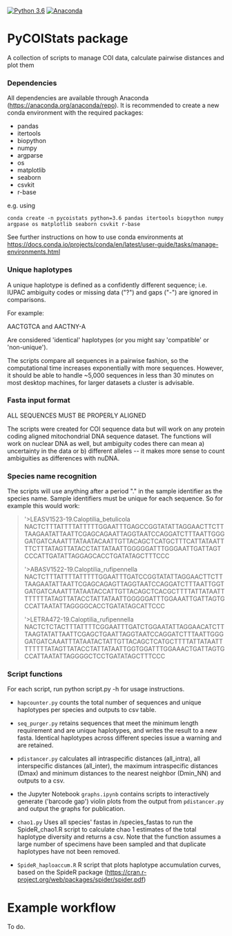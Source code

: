[![Python 3.6](https://img.shields.io/badge/python-3.6-blue.svg)](https://www.python.org/downloads/release/python-360/)
[![Anaconda](https://img.shields.io/conda/v/fastai/fastai.svg)](https://anaconda.org/fastai/fastai)

# PyCOIStats package
A collection of scripts to manage COI data, calculate pairwise distances and plot them

### Dependencies

All dependencies are available through Anaconda (https://anaconda.org/anaconda/repo). It is recommended to create a new conda environment with the required packages:

- pandas
- itertools
- biopython
- numpy
- argparse
- os
- matplotlib
- seaborn
- csvkit
- r-base

e.g. using

```conda create -n pycoistats python=3.6 pandas itertools biopython numpy argpase os matplotlib seaborn csvkit r-base```

See further instructions on how to use conda environments at https://docs.conda.io/projects/conda/en/latest/user-guide/tasks/manage-environments.html


### Unique haplotypes

A unique haplotype is defined as a confidently different sequence; i.e. IUPAC ambiguity codes or missing data ("?") and gaps ("-") are ignored in comparisons.

For example:

AACTGTCA and AACTNY-A

Are considered 'identical' haplotypes (or you might say 'compatible' or 'non-unique').


The scripts compare all sequences in a pairwise fashion, so the computational time increases exponentially with more sequences. However, it should be able to handle ~5,000 sequences in less than 30 minutes on most desktop machines, for larger datasets a cluster is advisable.


### Fasta input format

ALL SEQUENCES MUST BE PROPERLY ALIGNED

The scripts were created for COI sequence data but will work on any protein coding aligned mitochondrial DNA sequence dataset. The functions will work on nuclear DNA as well, but ambiguity codes there can mean a) uncertainty in the data or b) different alleles -- it makes more sense to count ambiguities as differences with nuDNA.

### Species name recognition

The scripts will use anything after a period "." in the sample identifier as the species name. Sample identifiers must be unique for each sequence. So for example this would work:

>'>LEASV1523-19.Caloptilia_betulicola
NACTCTTTATTTTATTTTTGGAATTTGAGCCGGTATATTAGGAACTTCTTTAAGAATATTAATTCGAGCAGAATTAGGTAATCCAGGATCTTTAATTGGGGATGATCAAATTTATAATACAATTGTTACAGCTCATGCTTTCATTATAATTTTCTTTATAGTTATACCTATTATAATTGGGGGATTTGGGAATTGATTAGTCCCATTGATATTAGGAGCACCTGATATAGCTTTCCC
>
>'>ABASV1522-19.Caloptilia_rufipennella
NACTCTTTATTTTATTTTTGGAATTTGATCCGGTATATTAGGAACTTCTTTAAGAATATTAATTCGAGCAGAGTTAGGTAATCCAGGATCTTTAATTGGTGATGATCAAATTTATAATACCATTGTTACAGCTCACGCTTTTATTATAATTTTTTTTATAGTTATACCTATTATAATTGGGGGATTTGGAAATTGATTAGTGCCATTAATATTAGGGGCACCTGATATAGCATTCCC
>
>'>LETRA472-19.Caloptilia_rufipennella
NACTCTCTACTTTATTTTCGGAATTTGATCTGGAATATTAGGAACATCTTTAAGTATATTAATTCGAGCTGAATTAGGTAATCCAGGATCTTTAATTGGGGATGATCAAATTTATAATACTATTGTTACAGCTCATGCTTTTATTATAATTTTTTTTATAGTTATACCTATTATAATTGGTGGATTTGGAAACTGATTAGTGCCATTAATATTAGGGGCTCCTGATATAGCTTTCCC


### Script functions

For each script, run python script.py -h for usage instructions.


- `hapcounter.py` counts the total number of sequences and unique haplotypes per species and outputs to csv table.

- `seq_purger.py` retains sequences that meet the minimum length requirement and are unique haplotypes, and writes the result to a new fasta. Identical haplotypes across different species issue a warning and are retained.

- `pdistancer.py` calculates all intraspecific distances (all_intra), all interspecific distances (all_inter), the maximum intraspecific distances (Dmax) and minimum distances to the nearest neighbor (Dmin_NN) and outputs to a csv.

- the Jupyter Notebook `graphs.ipynb` contains scripts to interactively generate ('barcode gap') violin plots from the output from ```pdistancer.py``` and output the graphs for publication.

- `chao1.py` Uses all species' fastas in /species_fastas to run the SpideR_chao1.R script to calculate chao 1 estimates of the total haplotype diversity and returns a csv. Note that the function assumes a large number of specimens have been sampled and that duplicate haplotypes have not been removed.

- `SpideR_haploaccum.R` R script that plots haplotype accumulation curves, based on the SpideR package (https://cran.r-project.org/web/packages/spider/spider.pdf)

# Example workflow

To do.
